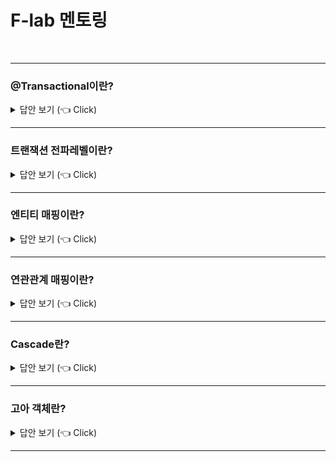 # F-lab 멘토링
<br>


-----------------------

### @Transactional이란?

<details>
   <summary> 답안 보기 (👈 Click)</summary>
<br />
[참고: https://docs.spring.io/spring-framework/docs/current/javadoc-api/org/springframework/transaction/annotation/Transactional.html] 
+ 개별적인 메소드 혹은 클래스의 트랜잭션 특성을 나타냅니다.
  이것이 클래스 레벨에서 선언되면, 선언된 클래스의 모든 메소드와 서브 클래스에 기본적으로 적용됩니다.
  이것은 클래스 계층 구조의 위쪽, 즉 조상 클래스에는 적용되지 않습니다.
  상속받은 메소드는 서브 클래스 어노테이션에 참여하기 위해서는 지역적으로 재선언되어야 합니다. 
  
</details>


-----------------------

### 트랜잭션 전파레벨이란?

<details>
   <summary> 답안 보기 (👈 Click)</summary>
<br />
[참고: https://www.baeldung.com/spring-transactional-propagation-isolation] 
+ 전파레벨은 우리의 비즈니스 로직 트랜잭션의 경계를 정의합니다. 
  스프링은 우리의 전파레벨 세팅에 따라 트랜잭션을 시작하거나 멈춥니다. 
  스프링은 전파레벨에 따라 TransactionManager::getTransaction을 호출해서
  트랜잭션을 얻거나 생성합니다. 
  이것은 모든 타입의 TransactionManager에 대한 전파를 지원하지만,
  그 중에는 TransactionManager의 특정 구현에 의해서만 지원되는 것이 있습니다. 
  각각의 다른 Propagations와 각각이 어떻게 동작하는지 살펴봅시다.

  (1) Required 전파 레벨
  - Required는 기본 전파 레벨입니다. 스프링은 액티브 트랜잭션이 있는지 확인하고,
    아무것도 없다면, 새로운 것을 만듭니다.
    그렇지 않으면, 비즈니스 로직은 현재 액티브 트랜잭션에 종속됩니다.

  (2) Supports 전파 레벨
  - SUPPORTS는, 스프링이 먼저 액티브 트랜잭션이 있는지 확인하고,
    트랜잭션이 존재한다면, 존재하는 트랜잭션이 사용됩니다.
    트랜잭션이 없다면, 이것은 non-transactional로 실행됩니다.
    
  (3) Mandatory 전파 레벨
  - MANDATORY는, 스프링이 먼저 액티브 트랜잭션이 있는지 확인하고,
    트랜잭션이 존재한다면, 존재하는 트랜잭션이 사용됩니다.
    만약 트랜잭션이 없다면, 스프링은 Exception을 던집니다.
    
  (4) Never 전파 레벨
  - Never는, 스프링이 먼저 액티브 트랜잭션이 있는지 확인하고,
    트랜잭션이 존재한다면, 스프링은 Exception을 던집니다.

  (5) Not Supported 전파 레벨
  - Not Supported 전파 레벨은, 만약 현재 트랜잭션이 존재한다면,
    스프링이 그것을 멈추고, 비즈니스 로직이 트랜잭션 없이 실행됩니다.

  (6) Requires new 전파 레벨 
  - Required_new 전파 레벨은, 스프링은 현재 트랜잭션이 존재한다면 중지하고,
    새로운 것을 만듭니다. 
</details>


-----------------------

### 엔티티 매핑이란?

<details>
   <summary> 답안 보기 (👈 Click)</summary>
<br />
[참고: 자바 ORM 표준 JPA 프로그래밍 p.122] 
+ JPA를 사용하는데 가장 중요한 일은 엔티티와 테이블을 정확히 매핑하는 것입니다. 
  따라서 매핑 어노테이션을 숙지하고 사용해야 합니다. 
  JPA는 다양한 매핑 어노테이션을 지원하는데 크게 4가지로 분류할 수 있습니다. 
  오른쪽에는 대표 어노테이션들을 적어보았습니다. 

  (1) 객체와 테이블 매핑
  - @Entity, @Table
  (2) 기본 키 매핑
  - @Id
  (3) 필드와 컬럼 매핑
  - @Column  
  (4) 연관관계 매핑
  - @ManyToOne, @JoinColumn

(1) @Entity 
- JPA를 사용해서 테이블과 매핑할 클래스는 @Entity 어노테이션을 필수로 붙여야 합니다.
  @Entity가 붙은 클래스는 JPA가 관리하는 것으로, 엔티티라 부릅니다.

  @Entity 적용 시 주의사항은 다음과 같습니다.
  - 기본 생성자는 필수다(파라미터가 없는 public 또는 protected 생성자)
  - final 클래스, enum, interface, inner 클래스에는 사용할 수 없다
  - 저장할 필드에 final을 사용하면 안된다.
    
  JPA가 엔티티 객체를 생성할 때, 기본 생성자를 사용하므로 이 생성자는 반드시 있어야 한다
  자바는 생성자가 하나도 없으면 다음과 같은 기본 생성자를 자동으로 만든다.
  public Member(){} // 기본 생성자
  문제는 다음과 같이 생성자를 하나 이상 만들면 자바는 기본 생성자를 자동으로 만들지 않는다.
  이때는 기본 생성자를 직접 만들어야 한다.

(2) @Table
- @Table은 엔티티와 매핑할 테이블을 지정한다. 생략하면 매핑한 에닡티 이름을
  테이블 이름으로 사용한다.

(3) @Column
- @Column은 객체 필드를 테이블 칼럼에 매핑한다. 가장 많이 사용되고 기능도 많다.
  속성 중에 name, nullable이 주로 사용되고 나머지는 잘 사용되지 않는 편이다.
  
  
</details>


-----------------------

### 연관관계 매핑이란?

<details>
   <summary> 답안 보기 (👈 Click)</summary>
<br />
[참고: 자바 ORM 표준 JPA 프로그래밍 p.122] 
+ 엔티티들은 대부분 다른 엔티티와 연관관계가 있다. 
  예를 들어, 주문 엔티티는 어떤 상품을 주문했는지 알기 위해 상품 엔티티와 연관관계가 있고,
  상품 엔티티는 카테고리, 재고 등 또 다른 엔티티와 관계가 있다. 
  그런데 객체는 참조(주소)를 사용해서 관계를 맺고 테이블은 외래 키를 사용해서 관계를 맺는다. 
  이 둘은 완전히 다른 특징을 가진다. 
  객체 관계 매핑(ORM)에서 가장 어려운 부분이 바로 객체 연관관계와 테이블 연관관계를 매핑하는 일이다. 
  객체의 참조와 테이블의 외래 키를 매핑하는 것이 이 장의 목표다. 

  시작하기 전에 연관관계 매핑을 이해하기 위한 핵심 키워드를 정리해보았다. 
  진행하면서 하나씩 이해해보자. 
  (1) 방향
  - 단방향, 양방향이 있다. 예를 들어 회원과 팀이 관계가 있을 때, 회원 -> 팀 또는 팀 -> 회원 둘 중 한 쪽만 참조하는 것을
    단방향 관계라 하고, 회원 -> 팀, 팀 -> 회원 양쪽 모두 서로 참조하는 것을 양방향 관계라 한다.
    방향은 객체관계에만 존재하고, 테이블 관계는 항상 양방향이다. 

  (2) 다중성
  - 다대일(N:1), 일대다(1:N), 일대일(1:1), 다대다(N:M) 다중성이 있다.
    예를 들어, 회원과 팀이 있을 때 여러 회원은 한 팀에 속하므로 회원과 팀은 다대일 관계다. 
    반대로 한 팀에 여러 회원이 소속될 수 있으므로 팀과 회원은 일대다 관계다.

  (3) 연관관계의 주인
  - 객체를 양방향 연관관계로 만들면 연관관계의 주인을 정해야 한다. 
  
</details>


-----------------------

### Cascade란?

<details>
   <summary> 답안 보기 (👈 Click)</summary>
<br />
[참고: 자바 ORM 표준 JPA 프로그래밍  ] 
+ 특정 엔티티를 영속 상태로 만들 때, 연관된 엔티티도 함께 영속 상태로 만들고 싶으면,
  영속성 전이(transitive persistence) 기능을 사용하면 됩니다. 
  JPA는 CASCADE 옵션으로 영속성 전이를 제공합니다.
  쉽게 말해서 영속성 전이를 사용하면 부모 엔티티를 저장할 때, 자식 엔티티도 함께 저장할 수 있습니다. 

  예제 8.14의 부모 엔티티가 예제 8.15의 여러 자식 엔티티를 가지고 있습니다. 
  JPA에서 엔티티를 저장할 때 연관된 모든 엔티티는 영속 상태여야 합니다. 
  따라서 예제를 보면 부모 엔티티를 영속 상태로 만들고 자식 엔티티도 각각 영속 상태로 만듭니다.
  이럴 때, 영속성 전이를 사용하면 부모만 영속 상태로 만들면 연관된 자식까지 한 번에 영속 상태로 만들 수 있습니다. 

  1) 영속성 전이: 저장 
  영속성 전이를 활성화하는 CASCADE 옵션을 적용해보자. 
  부모를 영속화 할 때 연관된 자식들도 함께 영속화하라고 cascade = CascadeType.PERSIST 옵션을 설정했다.
  이 옵션을 적용하면 예제 8.17처럼 간편하게 부모와 자식 엔티티를 한 번에 영속화할 수 있다. 
  부모만 영속화하면 CascadeType.PERSIST로 설정한 자식 엔티티까지 함께 영속화해서 저장한다.
  데이터베이스에 입력된 데이터를 확인해보자. 

  SELECT * FROM CHILD

  이 코드의 쿼리 결과를 보면 데이터가 정상적으로 2건 입력된 것을 확인할 수 있다.
  쿼리 결과는 표 8.1과 같다. 
  영속성 전이는 연관관계를 매핑하는 것과는 아무 관련이 없다.
  단지 엔티티를 영속화할 때 연관된 엔티티도 같이 영속화하는 편리함을 제공할 뿐이다. 
  그래서 예제 8.17을 보면 양방향 연관관계를 추가한 다음 영속 상태로 만든 것을 확인할 수 있다. 

  2) 영속성 전이: 삭제 
  - 방금 저장한 부모와 자식 엔티티를 모두 제거하려면 다음 코드와 같이 각각의 엔티티를 하나씩 제거해야 한다. 
    영속성 전이는 엔티티를 삭제할 때도 사용할 수 있다.
    CascadeType.REMOVE로 설정하고 다음 코드처럼 부모 엔티티만 삭제하면 연관된 자식 엔티티도 함께 삭제된다.
     
    Parent findParent = em.find(PArent.class, 1L);
    em.remove(findParent);

    코드를 실행하면 DELETE SQL을 3번 실행하고 부모는 물론 연관된 자식도 모두 삭제한다. 
    삭제 순서는 외래 키 제약조건을 고려해서 자식을 먼저 삭제하고 부모를 삭제한다. 

    만약 CascadeType.REMOVE를 설정하지 않고 이 코드를 실행하면 어떻게 될까?
    그러면 부모 엔티티만 삭제된다. 하지만 데이터베이스의 부모 로우를 삭제하는 순간
    자식 테이블에 걸려 있는 외래 키 제약조건으로 인해,
    데이터베이스에서 외래 키 무결성 예외가 발생한다.

  3) CASCADE의 종류
  - 예제 8.18의 CascadeType 코드를 보면 다양한 옵션이 있는 것을 확인할 수 있다.
    public enum CascadeType{
       ALL,
       PERSIST,
       MERGE,
       REMOVE,
       REFRESH,
       DETACH
    }

  - 다음처럼 여러 속성을 같이 사용할 수 있다.
    cascade = {CascadeType.PERSIST, CascadeType.REMOVE}

    참고로 CascadeType.PERSIST, CascadeType.REMOVE는 em.persist(), em.remove()를 실행할 때,
    바로 전이가 발생하지 않고 플러시를 호출할 때 전이가 발생한다. 
</details>


-----------------------

### 고아 객체란?

<details>
   <summary> 답안 보기 (👈 Click)</summary>
<br />
[참고: 자바 ORM 표준 JPA 프로그래밍 p.311] 
+ JPA는 부모 엔티티와 연관관계가 끊어진 자식 엔티티를 자동으로 삭제하는 기능을 제공하는데,
  이것을 고아 객체(ORPHAN) 제거라 한다.
  이 기능을 사용해서 부모 엔티티의 컬렉션에서 자식 엔티티의 참조만 제거하면,
  자식 엔티티가 자동으로 삭제되도록 해보자. 

  ```
  @Entity
  public class Parent{

    @Id @GeneratedValue 
    private Long id;

    @OneToMany(mappedBy="parent", orphanRemoval=true)
    private List<Child> children = new ArrayList<Child>();

  ```

  예제 8.19를 보면 고아 객체 제거 기능을 활성화 하기 위해 컬렉션에 orphanRemoval=true를 설정하자.
  이제 컬렉션에서 제거한 엔티티는 자동으로 삭제된다. 
  다음 사용 코드를 보자. 
  Parent parent1 = em.find(Parent.class, id);
  parent1.getChildren().remove(0); // 자식 엔티티를 컬렉션에서 제거 

  실행 결과 SQL은 다음과 같다.
  DELETE FROM CHILD WHERE ID=?

  사용 코드를 보면 컬렉션에서 첫 번째 자식을 제거했다. 
  orphanRemoval=true 옵션으로 인해 컬렉션에서 엔티티를 제거하면 데이터베이스의 데이터도 삭제된다.
  고아 객체 제거 기능은 영속성 컨텍스트를 플러시할 때 적용되므로 플러시 시점에 DELETE SQL이 실행된다. 
  모든 자식 엔티티를 제거하려면 다음 코드처럼 컬렉션을 비우면 된다. 
  parent1.getChildren().clear(); 

  고아 객체를 정리해보자. 고아 객체 제거는 참조가 제거된 엔티티는 다른 곳에서 참조하지 않는 고아 객체로 보고 삭제하는 기능이다. 
  따라서 이 기능은 참조하는 곳이 하나일 때만 사용해야 한다.
  쉽게 이야기해서 특정 엔티티가 개인 소유하는 엔티티에만 이 기능을 적용해야 한다. 
  만약 삭제한 엔티티를 다른 곳에서도 참조한다면 문제가 발생할 수 있다.
  이런 이유로 orphanRemoval은 @OneToOne, @OneToMany에만 사용할 수 있다. 

  고아 객체 제거에는 기능이 하나 더 있는데 개념적으로 볼 때 부모를 제거하면 자식은 고아가 된다. 
  따라서 부모를 제거하면 자식도 같이 제거된다.
  이것은 CascadeType.REMOVE를 설정한 것과 같다. 
  
  
</details>


-----------------------



